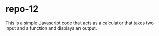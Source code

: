 # repo-12
This is a simple Javascript code that acts as a calculator that takes two input and a function and displays an output. 
